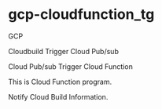 # gcp-cloudfunction_tg

GCP 

Cloudbuild Trigger Cloud Pub/sub

Cloud Pub/sub Trigger Cloud Function


This is Cloud Function program.


Notify Cloud Build Information.
